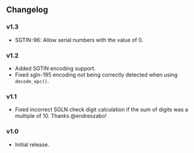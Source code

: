 Changelog
---------

### v1.3

- SGTIN-96: Allow serial numbers with the value of 0.


### v1.2

- Added SGTIN encoding support.
- Fixed sgln-195 encoding not being correctly detected when using `decode_epc()`.


### v1.1

- Fixed incorrect SGLN check digit calculation if the sum of digits was a multiple of 10. Thanks @endreszabo!


### v1.0

- Initial release.
